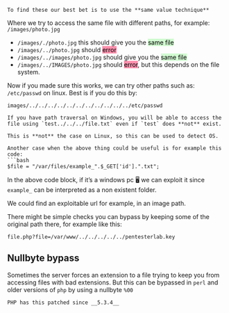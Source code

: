 ```ad-note
To find these our best bet is to use the **same value technique**
```

Where we try to access the same file with different paths, for example: `/images/photo.jpg`
- `/images/./photo.jpg` this should give you the <mark style="background: #BBFABBA6;">same file</mark>
- `/images/../photo.jpg` should <mark style="background: #FF5582A6;">error</mark>
- `/images/../images/photo.jpg` should give you the <mark style="background: #BBFABBA6;">same file</mark>
- `/images/../IMAGES/photo.jpg` should <mark style="background: #FF5582A6;">error</mark>, but this depends on the file system.

Now if you made sure this works, we can try other paths such as:
`/etc/passwd` on linux. Best is if you do this by:
```linux
images/../../../../../../../../../../../etc/passwd
```

```ad-tip
If you have path traversal on Windows, you will be able to access the file using `test../../../file.txt` even if `test` does **not** exist.

This is **not** the case on Linux, so this can be used to detect OS.
```

```ad-tip
Another case when the above thing could be useful is for example this code: 
```bash
$file = "/var/files/example_".$_GET['id'].".txt";
``````

In the above code block, if it’s a windows pc 🖥️ we can exploit it since `example_` can be interpreted as a non existent folder. 

We could find an exploitable url for example, in an image path.

There might be simple checks you can bypass by keeping some of the original path there, for example like this: 
```url
file.php?file=/var/www/../../../../../pentesterlab.key
```

## Nullbyte bypass

Sometimes the server forces an extension to a file trying to keep you from accessing files with bad extensions. But this can be bypassed in `perl` and older versions of `php` by using a nullbyte `%00`

```ad-attention
PHP has this patched since __5.3.4__
```

